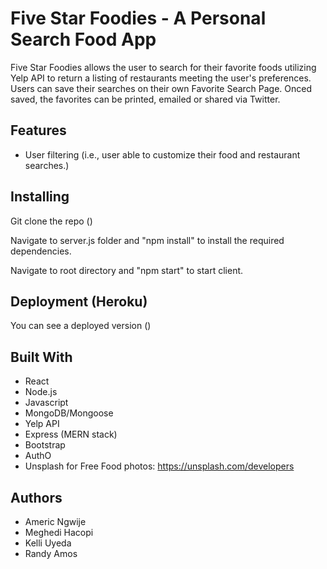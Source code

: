 # Five Star Foodies - A Personal Search Food App

Five Star Foodies allows the user to search for their favorite foods utilizing Yelp API to return a listing of restaurants meeting the user's preferences. Users can save their searches on their own Favorite Search Page. Onced saved, the favorites can be printed, emailed or shared via Twitter.

## Features

- User filtering (i.e., user able to customize their food and restaurant searches.) 


## Installing

Git clone the repo ()

Navigate to server.js folder and "npm install" to install the required dependencies.

Navigate to root directory and "npm start" to start client.

## Deployment (Heroku)

You can see a deployed version ()

## Built With

- React
- Node.js
- Javascript
- MongoDB/Mongoose
- Yelp API
- Express (MERN stack)
- Bootstrap
- AuthO
- Unsplash for Free Food photos: https://unsplash.com/developers

## Authors
- Americ Ngwije
- Meghedi Hacopi
- Kelli Uyeda
- Randy Amos




